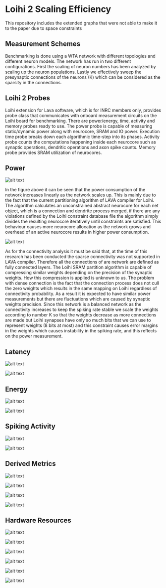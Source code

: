 # Loihi 2 Scaling Efficiency

This repository includes the extended graphs that were not able to make it to the paper due to space constraints

## Measurement Schemes

Benchmarking is done using a WTA network with different topologies and different neuron models. The network has run in two different configurations. First the scaling of neuron  numbers has been analyzed by scaling up the neuron populations. Lastly we effectively sweep the presynaptic connections of the neurons (K) which can be considered as the sparsity in the connections.

## Loihi 2 Probes

Loihi extension for Lava software, which is for INRC members only, provides probe class that communicates with onboard measurement circuits on the Loihi board for benchmarking. There are power/energy, time, activity and memory probes ready to use. The power probe is capable of measuring static/dynamic power along with neurocore, SRAM and IO power. Execution time probe breaks down each algorithmic time-step into its phases. Activity probe counts the computations happening inside each neurocore such as synaptic operations, dendritic operations and axon spike counts. Memory probe provides SRAM utilization of neurocores.


## Power


![alt text](https://github.com/OzU-CAST/LoihiScalingEfficiency/blob/main/Figs/power.png?raw=true)

In the figure above it can be seen that the power consumption of the network increases linearly as the network scales up. This is mainly due to the fact that the current partitioning algorithm of LAVA compiler for Loihi. The algorithm calculates an unconstrained abstract neurocore for each net object, which is a connection and dendrite process merged, if there are any violations defined by the Loihi constraint database file the algorithm simply divides the resulting neurocore iteratively until constraints are satisfied. This behaviour causes more neurocore allocation as the network grows and overhead of an active neurocore results in higher power consumption.

![alt text](https://github.com/OzU-CAST/LoihiScalingEfficiency/blob/main/Figs/power_K.png?raw=true)

As for the connectivity analysis it must be said that, at the time of this research has been conducted the sparse connectivity was not supported in LAVA compiler. Therefore all the connections of are network are defined as fully connected layers. The Loihi SRAM partition algorithm is capable of compressing similar weights depending on the precision of the synaptic weights. How this compression is applied is unknown to us. The problem with dense connection is the fact that the connection process does not cull the zero weights which results in the same mapping on Loihi regardless of connectivity probability. As a result it is expected to have similar power measurements but there are fluctuations which are caused by synaptic weights precision. Since this network is a balanced network as the connectivity increases to keep the spiking rate stable we scale the weights according to number K so that the weights decrease as more connections are made but Loihi synapses have only so much bits that we can use to represent weights (8 bits at most) and this constraint causes error margins in the weights which causes instability in the spiking rate, and this reflects on the power measurement.

## Latency


![alt text](https://github.com/OzU-CAST/LoihiScalingEfficiency/blob/main/Figs/latency.png?raw=true)

![alt text](https://github.com/OzU-CAST/LoihiScalingEfficiency/blob/main/Figs/latency_K.png?raw=true)


## Energy 


![alt text](https://github.com/OzU-CAST/LoihiScalingEfficiency/blob/main/Figs/energy.png?raw=true)

![alt text](https://github.com/OzU-CAST/LoihiScalingEfficiency/blob/main/Figs/energy_K.png?raw=true)



## Spiking Activity


![alt text](https://github.com/OzU-CAST/LoihiScalingEfficiency/blob/main/Figs/number_spikes.png?raw=true)

![alt text](https://github.com/OzU-CAST/LoihiScalingEfficiency/blob/main/Figs/number_spikes_K.png?raw=true)



## Derived Metrics


![alt text](https://github.com/OzU-CAST/LoihiScalingEfficiency/blob/main/Figs/Energy_per_neuron.png?raw=true)

![alt text](https://github.com/OzU-CAST/LoihiScalingEfficiency/blob/main/Figs/Energy_per_neuron_K.png?raw=true)

![alt text](https://github.com/OzU-CAST/LoihiScalingEfficiency/blob/main/Figs/Energy_per_neuron_per_spike.png?raw=true)

![alt text](https://github.com/OzU-CAST/LoihiScalingEfficiency/blob/main/Figs/Energy_per_neuron_per_spike_K.png?raw=true)


## Hardware Resources

![alt text](https://github.com/OzU-CAST/LoihiScalingEfficiency/blob/main/Figs/CxStates.png?raw=true)

![alt text](https://github.com/OzU-CAST/LoihiScalingEfficiency/blob/main/Figs/CxStates_K.png?raw=true)

![alt text](https://github.com/OzU-CAST/LoihiScalingEfficiency/blob/main/Figs/Synapses.png?raw=true)

![alt text](https://github.com/OzU-CAST/LoihiScalingEfficiency/blob/main/Figs/Synapses_K.png?raw=true)

![alt text](https://github.com/OzU-CAST/LoihiScalingEfficiency/blob/main/Figs/Cores.png?raw=true)

![alt text](https://github.com/OzU-CAST/LoihiScalingEfficiency/blob/main/Figs/Cores_K.png?raw=true)
